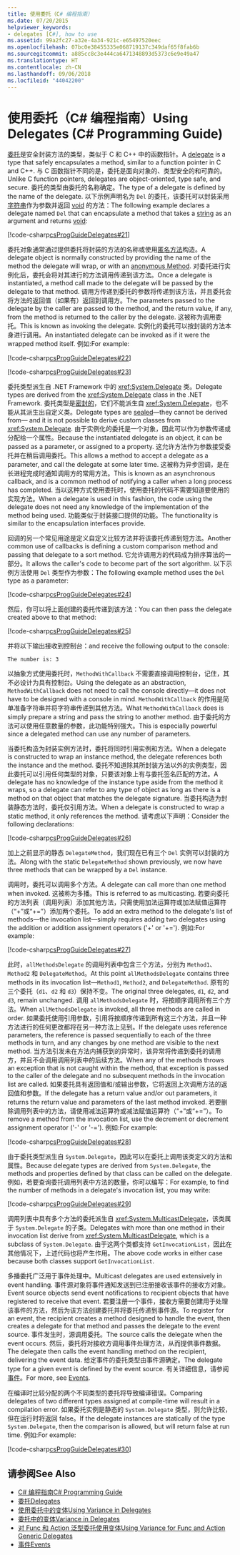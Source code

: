 ```yaml
---
title: 使用委托（C# 编程指南）
ms.date: 07/20/2015
helpviewer_keywords:
- delegates [C#], how to use
ms.assetid: 99a2fc27-a32e-4a34-921c-e65497520eec
ms.openlocfilehash: 07bc0e38455335e068719137c349daf65f8fab6b
ms.sourcegitcommit: a885cc8c3e444ca6471348893d5373c6e9e49a47
ms.translationtype: HT
ms.contentlocale: zh-CN
ms.lasthandoff: 09/06/2018
ms.locfileid: "44042200"
---
```

# <a name="using-delegates-c-programming-guide"></a><span data-ttu-id="873b5-102">使用委托（C# 编程指南）</span><span class="sxs-lookup"><span data-stu-id="873b5-102">Using Delegates (C# Programming Guide)</span></span>
<span data-ttu-id="873b5-103">[委托](../../../csharp/language-reference/keywords/delegate.md)是安全封装方法的类型，类似于 C 和 C++ 中的函数指针。</span><span class="sxs-lookup"><span data-stu-id="873b5-103">A [delegate](../../../csharp/language-reference/keywords/delegate.md) is a type that safely encapsulates a method, similar to a function pointer in C and C++.</span></span> <span data-ttu-id="873b5-104">与 C 函数指针不同的是，委托是面向对象的、类型安全的和可靠的。</span><span class="sxs-lookup"><span data-stu-id="873b5-104">Unlike C function pointers, delegates are object-oriented, type safe, and secure.</span></span> <span data-ttu-id="873b5-105">委托的类型由委托的名称确定。</span><span class="sxs-lookup"><span data-stu-id="873b5-105">The type of a delegate is defined by the name of the delegate.</span></span> <span data-ttu-id="873b5-106">以下示例声明名为 `Del` 的委托，该委托可以封装采用[字符串](../../../csharp/language-reference/keywords/string.md)作为参数并返回 [void](../../../csharp/language-reference/keywords/void.md) 的方法：</span><span class="sxs-lookup"><span data-stu-id="873b5-106">The following example declares a delegate named `Del` that can encapsulate a method that takes a [string](../../../csharp/language-reference/keywords/string.md) as an argument and returns [void](../../../csharp/language-reference/keywords/void.md):</span></span>  
  
 [!code-csharp[csProgGuideDelegates#21](../../../csharp/programming-guide/delegates/codesnippet/CSharp/using-delegates_1.cs)]  
  
 <span data-ttu-id="873b5-107">委托对象通常通过提供委托将封装的方法的名称或使用[匿名方法](../../../csharp/programming-guide/statements-expressions-operators/anonymous-methods.md)构造。</span><span class="sxs-lookup"><span data-stu-id="873b5-107">A delegate object is normally constructed by providing the name of the method the delegate will wrap, or with an [anonymous Method](../../../csharp/programming-guide/statements-expressions-operators/anonymous-methods.md).</span></span> <span data-ttu-id="873b5-108">对委托进行实例化后，委托会将对其进行的方法调用传递到该方法。</span><span class="sxs-lookup"><span data-stu-id="873b5-108">Once a delegate is instantiated, a method call made to the delegate will be passed by the delegate to that method.</span></span> <span data-ttu-id="873b5-109">调用方传递到委托的参数将传递到该方法，并且委托会将方法的返回值（如果有）返回到调用方。</span><span class="sxs-lookup"><span data-stu-id="873b5-109">The parameters passed to the delegate by the caller are passed to the method, and the return value, if any, from the method is returned to the caller by the delegate.</span></span> <span data-ttu-id="873b5-110">这被称为调用委托。</span><span class="sxs-lookup"><span data-stu-id="873b5-110">This is known as invoking the delegate.</span></span> <span data-ttu-id="873b5-111">实例化的委托可以按封装的方法本身进行调用。</span><span class="sxs-lookup"><span data-stu-id="873b5-111">An instantiated delegate can be invoked as if it were the wrapped method itself.</span></span> <span data-ttu-id="873b5-112">例如:</span><span class="sxs-lookup"><span data-stu-id="873b5-112">For example:</span></span>  
  
 [!code-csharp[csProgGuideDelegates#22](../../../csharp/programming-guide/delegates/codesnippet/CSharp/using-delegates_2.cs)]  
  
 [!code-csharp[csProgGuideDelegates#23](../../../csharp/programming-guide/delegates/codesnippet/CSharp/using-delegates_3.cs)]  
  
 <span data-ttu-id="873b5-113">委托类型派生自 .NET Framework 中的 <xref:System.Delegate> 类。</span><span class="sxs-lookup"><span data-stu-id="873b5-113">Delegate types are derived from the <xref:System.Delegate> class in the .NET Framework.</span></span> <span data-ttu-id="873b5-114">委托类型是[密封的](../../../csharp/language-reference/keywords/sealed.md)，它们不能派生自 <xref:System.Delegate>，也不能从其派生出自定义类。</span><span class="sxs-lookup"><span data-stu-id="873b5-114">Delegate types are [sealed](../../../csharp/language-reference/keywords/sealed.md)—they cannot be derived from— and it is not possible to derive custom classes from <xref:System.Delegate>.</span></span> <span data-ttu-id="873b5-115">由于实例化的委托是一个对象，因此可以作为参数传递或分配给一个属性。</span><span class="sxs-lookup"><span data-stu-id="873b5-115">Because the instantiated delegate is an object, it can be passed as a parameter, or assigned to a property.</span></span> <span data-ttu-id="873b5-116">这允许方法作为参数接受委托并在稍后调用委托。</span><span class="sxs-lookup"><span data-stu-id="873b5-116">This allows a method to accept a delegate as a parameter, and call the delegate at some later time.</span></span> <span data-ttu-id="873b5-117">这被称为异步回调，是在长进程完成时通知调用方的常用方法。</span><span class="sxs-lookup"><span data-stu-id="873b5-117">This is known as an asynchronous callback, and is a common method of notifying a caller when a long process has completed.</span></span> <span data-ttu-id="873b5-118">当以这种方式使用委托时，使用委托的代码不需要知道要使用的实现方法。</span><span class="sxs-lookup"><span data-stu-id="873b5-118">When a delegate is used in this fashion, the code using the delegate does not need any knowledge of the implementation of the method being used.</span></span> <span data-ttu-id="873b5-119">功能类似于封装接口提供的功能。</span><span class="sxs-lookup"><span data-stu-id="873b5-119">The functionality is similar to the encapsulation interfaces provide.</span></span>  
  
 <span data-ttu-id="873b5-120">回调的另一个常见用途是定义自定义比较方法并将该委托传递到短方法。</span><span class="sxs-lookup"><span data-stu-id="873b5-120">Another common use of callbacks is defining a custom comparison method and passing that delegate to a sort method.</span></span> <span data-ttu-id="873b5-121">它允许调用方的代码成为排序算法的一部分。</span><span class="sxs-lookup"><span data-stu-id="873b5-121">It allows the caller's code to become part of the sort algorithm.</span></span> <span data-ttu-id="873b5-122">以下示例方法使用 `Del` 类型作为参数：</span><span class="sxs-lookup"><span data-stu-id="873b5-122">The following example method uses the `Del` type as a parameter:</span></span>  
  
 [!code-csharp[csProgGuideDelegates#24](../../../csharp/programming-guide/delegates/codesnippet/CSharp/using-delegates_4.cs)]  
  
 <span data-ttu-id="873b5-123">然后，你可以将上面创建的委托传递到该方法：</span><span class="sxs-lookup"><span data-stu-id="873b5-123">You can then pass the delegate created above to that method:</span></span>  
  
 [!code-csharp[csProgGuideDelegates#25](../../../csharp/programming-guide/delegates/codesnippet/CSharp/using-delegates_5.cs)]  
  
 <span data-ttu-id="873b5-124">并将以下输出接收到控制台：</span><span class="sxs-lookup"><span data-stu-id="873b5-124">and receive the following output to the console:</span></span>  
  
 `The number is: 3`  
  
 <span data-ttu-id="873b5-125">以抽象方式使用委托时，`MethodWithCallback` 不需要直接调用控制台，记住，其不必设计为具有控制台。</span><span class="sxs-lookup"><span data-stu-id="873b5-125">Using the delegate as an abstraction, `MethodWithCallback` does not need to call the console directly—it does not have to be designed with a console in mind.</span></span> <span data-ttu-id="873b5-126">`MethodWithCallback` 的作用是简单准备字符串并将字符串传递到其他方法。</span><span class="sxs-lookup"><span data-stu-id="873b5-126">What `MethodWithCallback` does is simply prepare a string and pass the string to another method.</span></span> <span data-ttu-id="873b5-127">由于委托的方法可以使用任意数量的参数，此功能特别强大。</span><span class="sxs-lookup"><span data-stu-id="873b5-127">This is especially powerful since a delegated method can use any number of parameters.</span></span>  
  
 <span data-ttu-id="873b5-128">当委托构造为封装实例方法时，委托将同时引用实例和方法。</span><span class="sxs-lookup"><span data-stu-id="873b5-128">When a delegate is constructed to wrap an instance method, the delegate references both the instance and the method.</span></span> <span data-ttu-id="873b5-129">委托不知道除其所封装方法以外的实例类型，因此委托可以引用任何类型的对象，只要该对象上有与委托签名匹配的方法。</span><span class="sxs-lookup"><span data-stu-id="873b5-129">A delegate has no knowledge of the instance type aside from the method it wraps, so a delegate can refer to any type of object as long as there is a method on that object that matches the delegate signature.</span></span> <span data-ttu-id="873b5-130">当委托构造为封装静态方法时，委托仅引用方法。</span><span class="sxs-lookup"><span data-stu-id="873b5-130">When a delegate is constructed to wrap a static method, it only references the method.</span></span> <span data-ttu-id="873b5-131">请考虑以下声明：</span><span class="sxs-lookup"><span data-stu-id="873b5-131">Consider the following declarations:</span></span>  
  
 [!code-csharp[csProgGuideDelegates#26](../../../csharp/programming-guide/delegates/codesnippet/CSharp/using-delegates_6.cs)]  
  
 <span data-ttu-id="873b5-132">加上之前显示的静态 `DelegateMethod`，我们现在已有三个 `Del` 实例可以封装的方法。</span><span class="sxs-lookup"><span data-stu-id="873b5-132">Along with the static `DelegateMethod` shown previously, we now have three methods that can be wrapped by a `Del` instance.</span></span>  
  
 <span data-ttu-id="873b5-133">调用时，委托可以调用多个方法。</span><span class="sxs-lookup"><span data-stu-id="873b5-133">A delegate can call more than one method when invoked.</span></span> <span data-ttu-id="873b5-134">这被称为多播。</span><span class="sxs-lookup"><span data-stu-id="873b5-134">This is referred to as multicasting.</span></span> <span data-ttu-id="873b5-135">若要向委托的方法列表（调用列表）添加其他方法，只需使用加法运算符或加法赋值运算符（“+”或“+=”）添加两个委托。</span><span class="sxs-lookup"><span data-stu-id="873b5-135">To add an extra method to the delegate's list of methods—the invocation list—simply requires adding two delegates using the addition or addition assignment operators ('+' or '+=').</span></span> <span data-ttu-id="873b5-136">例如:</span><span class="sxs-lookup"><span data-stu-id="873b5-136">For example:</span></span>  
  
 [!code-csharp[csProgGuideDelegates#27](../../../csharp/programming-guide/delegates/codesnippet/CSharp/using-delegates_7.cs)]  
  
 <span data-ttu-id="873b5-137">此时，`allMethodsDelegate` 的调用列表中包含三个方法，分别为 `Method1`、`Method2` 和 `DelegateMethod`。</span><span class="sxs-lookup"><span data-stu-id="873b5-137">At this point `allMethodsDelegate` contains three methods in its invocation list—`Method1`, `Method2`, and `DelegateMethod`.</span></span> <span data-ttu-id="873b5-138">原有的三个委托（`d1`、`d2` 和 `d3`）保持不变。</span><span class="sxs-lookup"><span data-stu-id="873b5-138">The original three delegates, `d1`, `d2`, and `d3`, remain unchanged.</span></span> <span data-ttu-id="873b5-139">调用 `allMethodsDelegate` 时，将按顺序调用所有三个方法。</span><span class="sxs-lookup"><span data-stu-id="873b5-139">When `allMethodsDelegate` is invoked, all three methods are called in order.</span></span> <span data-ttu-id="873b5-140">如果委托使用引用参数，引用将按顺序传递到所有这三个方法，并且一种方法进行的任何更改都将在另一种方法上见到。</span><span class="sxs-lookup"><span data-stu-id="873b5-140">If the delegate uses reference parameters, the reference is passed sequentially to each of the three methods in turn, and any changes by one method are visible to the next method.</span></span> <span data-ttu-id="873b5-141">当方法引发未在方法内捕获到的异常时，该异常将传递到委托的调用方，并且不会调用调用列表中的后续方法。</span><span class="sxs-lookup"><span data-stu-id="873b5-141">When any of the methods throws an exception that is not caught within the method, that exception is passed to the caller of the delegate and no subsequent methods in the invocation list are called.</span></span> <span data-ttu-id="873b5-142">如果委托具有返回值和/或输出参数，它将返回上次调用方法的返回值和参数。</span><span class="sxs-lookup"><span data-stu-id="873b5-142">If the delegate has a return value and/or out parameters, it returns the return value and parameters of the last method invoked.</span></span> <span data-ttu-id="873b5-143">若要删除调用列表中的方法，请使用减法运算符或减法赋值运算符（“+”或“+=”）。</span><span class="sxs-lookup"><span data-stu-id="873b5-143">To remove a method from the invocation list, use the decrement or decrement assignment operator ('-' or '-=').</span></span> <span data-ttu-id="873b5-144">例如:</span><span class="sxs-lookup"><span data-stu-id="873b5-144">For example:</span></span>  
  
 [!code-csharp[csProgGuideDelegates#28](../../../csharp/programming-guide/delegates/codesnippet/CSharp/using-delegates_8.cs)]  
  
 <span data-ttu-id="873b5-145">由于委托类型派生自 `System.Delegate`，因此可以在委托上调用该类定义的方法和属性。</span><span class="sxs-lookup"><span data-stu-id="873b5-145">Because delegate types are derived from `System.Delegate`, the methods and properties defined by that class can be called on the delegate.</span></span> <span data-ttu-id="873b5-146">例如，若要查询委托调用列表中方法的数量，你可以编写：</span><span class="sxs-lookup"><span data-stu-id="873b5-146">For example, to find the number of methods in a delegate's invocation list, you may write:</span></span>  
  
 [!code-csharp[csProgGuideDelegates#29](../../../csharp/programming-guide/delegates/codesnippet/CSharp/using-delegates_9.cs)]  
  
 <span data-ttu-id="873b5-147">调用列表中具有多个方法的委托派生自 <xref:System.MulticastDelegate>，该类属于 `System.Delegate` 的子类。</span><span class="sxs-lookup"><span data-stu-id="873b5-147">Delegates with more than one method in their invocation list derive from <xref:System.MulticastDelegate>, which is a subclass of `System.Delegate`.</span></span> <span data-ttu-id="873b5-148">由于这两个类都支持 `GetInvocationList`，因此在其他情况下，上述代码也将产生作用。</span><span class="sxs-lookup"><span data-stu-id="873b5-148">The above code works in either case because both classes support `GetInvocationList`.</span></span>  
  
 <span data-ttu-id="873b5-149">多播委托广泛用于事件处理中。</span><span class="sxs-lookup"><span data-stu-id="873b5-149">Multicast delegates are used extensively in event handling.</span></span> <span data-ttu-id="873b5-150">事件源对象将事件通知发送到已注册接收该事件的接收方对象。</span><span class="sxs-lookup"><span data-stu-id="873b5-150">Event source objects send event notifications to recipient objects that have registered to receive that event.</span></span> <span data-ttu-id="873b5-151">若要注册一个事件，接收方需要创建用于处理该事件的方法，然后为该方法创建委托并将委托传递到事件源。</span><span class="sxs-lookup"><span data-stu-id="873b5-151">To register for an event, the recipient creates a method designed to handle the event, then creates a delegate for that method and passes the delegate to the event source.</span></span> <span data-ttu-id="873b5-152">事件发生时，源调用委托。</span><span class="sxs-lookup"><span data-stu-id="873b5-152">The source calls the delegate when the event occurs.</span></span> <span data-ttu-id="873b5-153">然后，委托将对接收方调用事件处理方法，从而提供事件数据。</span><span class="sxs-lookup"><span data-stu-id="873b5-153">The delegate then calls the event handling method on the recipient, delivering the event data.</span></span> <span data-ttu-id="873b5-154">给定事件的委托类型由事件源确定。</span><span class="sxs-lookup"><span data-stu-id="873b5-154">The delegate type for a given event is defined by the event source.</span></span> <span data-ttu-id="873b5-155">有关详细信息，请参阅[事件](../../../csharp/programming-guide/events/index.md)。</span><span class="sxs-lookup"><span data-stu-id="873b5-155">For more, see [Events](../../../csharp/programming-guide/events/index.md).</span></span>  
  
 <span data-ttu-id="873b5-156">在编译时比较分配的两个不同类型的委托将导致编译错误。</span><span class="sxs-lookup"><span data-stu-id="873b5-156">Comparing delegates of two different types assigned at compile-time will result in a compilation error.</span></span> <span data-ttu-id="873b5-157">如果委托实例是静态的 `System.Delegate` 类型，则允许比较，但在运行时将返回 false。</span><span class="sxs-lookup"><span data-stu-id="873b5-157">If the delegate instances are statically of the type `System.Delegate`, then the comparison is allowed, but will return false at run time.</span></span> <span data-ttu-id="873b5-158">例如:</span><span class="sxs-lookup"><span data-stu-id="873b5-158">For example:</span></span>  
  
 [!code-csharp[csProgGuideDelegates#30](../../../csharp/programming-guide/delegates/codesnippet/CSharp/using-delegates_10.cs)]  
  
## <a name="see-also"></a><span data-ttu-id="873b5-159">请参阅</span><span class="sxs-lookup"><span data-stu-id="873b5-159">See Also</span></span>

- [<span data-ttu-id="873b5-160">C# 编程指南</span><span class="sxs-lookup"><span data-stu-id="873b5-160">C# Programming Guide</span></span>](../../../csharp/programming-guide/index.md)
- [<span data-ttu-id="873b5-161">委托</span><span class="sxs-lookup"><span data-stu-id="873b5-161">Delegates</span></span>](../../../csharp/programming-guide/delegates/index.md)
- [<span data-ttu-id="873b5-162">使用委托中的变体</span><span class="sxs-lookup"><span data-stu-id="873b5-162">Using Variance in Delegates</span></span>](../../../csharp/programming-guide/concepts/covariance-contravariance/using-variance-in-delegates.md)
- [<span data-ttu-id="873b5-163">委托中的变体</span><span class="sxs-lookup"><span data-stu-id="873b5-163">Variance in Delegates</span></span>](../../../csharp/programming-guide/concepts/covariance-contravariance/variance-in-delegates.md)
- [<span data-ttu-id="873b5-164">对 Func 和 Action 泛型委托使用变体</span><span class="sxs-lookup"><span data-stu-id="873b5-164">Using Variance for Func and Action Generic Delegates</span></span>](../../../csharp/programming-guide/concepts/covariance-contravariance/using-variance-for-func-and-action-generic-delegates.md)
- [<span data-ttu-id="873b5-165">事件</span><span class="sxs-lookup"><span data-stu-id="873b5-165">Events</span></span>](../../../csharp/programming-guide/events/index.md)
